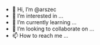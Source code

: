- 👋 Hi, I’m @arszec
- 👀 I’m interested in ...
- 🌱 I’m currently learning ...
- 💞️ I’m looking to collaborate on ...
- 📫 How to reach me ...

<!---
arszec/arszec is a ✨ special ✨ repository because its `README.md` (this file) appears on your GitHub profile.
You can click the Preview link to take a look at your changes.
--->
